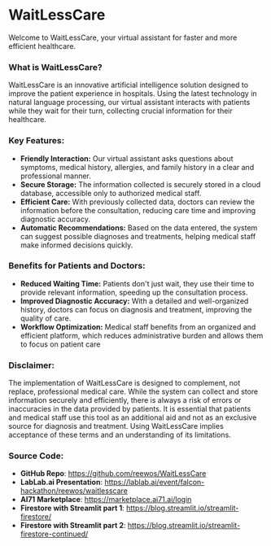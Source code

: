# WaitLessCare
 
Welcome to WaitLessCare, your virtual assistant for faster and more efficient healthcare.

### What is WaitLessCare?

WaitLessCare is an innovative artificial intelligence solution designed to improve the patient experience in hospitals. Using the latest technology in natural language processing, our virtual assistant interacts with patients while they wait for their turn, collecting crucial information for their healthcare.

### Key Features:

- **Friendly Interaction:** Our virtual assistant asks questions about symptoms, medical history, allergies, and family history in a clear and professional manner.
- **Secure Storage:** The information collected is securely stored in a cloud database, accessible only to authorized medical staff.
- **Efficient Care:** With previously collected data, doctors can review the information before the consultation, reducing care time and improving diagnostic accuracy.
- **Automatic Recommendations:** Based on the data entered, the system can suggest possible diagnoses and treatments, helping medical staff make informed decisions quickly.

### Benefits for Patients and Doctors:

- **Reduced Waiting Time:** Patients don't just wait, they use their time to provide relevant information, speeding up the consultation process.
- **Improved Diagnostic Accuracy:** With a detailed and well-organized history, doctors can focus on diagnosis and treatment, improving the quality of care.
- **Workflow Optimization:** Medical staff benefits from an organized and efficient platform, which reduces administrative burden and allows them to focus on patient care

### Disclaimer:
The implementation of WaitLessCare is designed to complement, not replace, professional medical care. While the system can collect and store information securely and efficiently, there is always a risk of errors or inaccuracies in the data provided by patients. It is essential that patients and medical staff use this tool as an additional aid and not as an exclusive source for diagnosis and treatment. Using WaitLessCare implies acceptance of these terms and an understanding of its limitations.


### Source Code:
- **GitHub Repo**: https://github.com/reewos/WaitLessCare
- **LabLab.ai Presentation**: https://lablab.ai/event/falcon-hackathon/reewos/waitlesscare
- **AI71 Marketplace**: https://marketplace.ai71.ai/login
- **Firestore with Streamlit part 1**: https://blog.streamlit.io/streamlit-firestore/
- **Firestore with Streamlit part 2**: https://blog.streamlit.io/streamlit-firestore-continued/